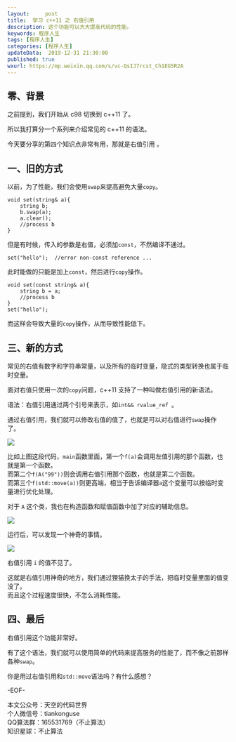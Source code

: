 ```yaml
---   
layout:     post  
title:  学习 c++11 之 右值引用  
description: 这个功能可以大大提高代码的性能。    
keywords: 程序人生  
tags: [程序人生]    
categories: [程序人生]  
updateData:  2019-12-31 21:30:00  
published: true  
wxurl: https://mp.weixin.qq.com/s/vc-QsIJ7rcst_Ch1EG5R2A  
---  
```



## 零、背景  


之前提到，我们开始从 c98 切换到 c++11 了。  


所以我打算分一个系列来介绍常见的 c++11 的语法。  


今天要分享的第四个知识点非常有用，那就是右值引用 。  


## 一、旧的方式  


以前，为了性能，我们会使用`swap`来提高避免大量`copy`。  


```
void set(string& a){
    string b;
    b.swap(a);
    a.clear();
    //process b
}
```


但是有时候，传入的参数是右值，必须加`const`，不然编译不通过。  


```
set("hello");  //error non-const reference ...
```


此时能做的只能是加上`const`，然后进行`copy`操作。  


```
void set(const string& a){
    string b = a;
    //process b
}
set("hello");
```

而这样会导致大量的`copy`操作，从而导致性能低下。  




## 三、新的方式  


常见的右值有数字和字符串常量，以及所有的临时变量，隐式的类型转换也属于临时变量。  


面对右值只使用一次的`copy`问题，c++11 支持了一种叫做右值引用的新语法。  


语法：右值引用通过两个引号来表示，如`int&& rvalue_ref `。  


通过右值引用，我们就可以修改右值的值了，也就是可以对右值进行`swap`操作了。  


![](http://res2019.tiankonguse.com/images/2019/12/31/001.png)  


比如上图这段代码，`main`函数里面，第一个`f(a)`会调用左值引用的那个函数，也就是第一个函数。  
而第二个`f(A("99"))`则会调用右值引用那个函数，也就是第二个函数。  
而第三个`f(std::move(a))`则更高端，相当于告诉编译器`a`这个变量可以按临时变量进行优化处理。  


对于 `A` 这个类，我也在构造函数和赋值函数中加了对应的辅助信息。  


![](http://res2019.tiankonguse.com/images/2019/12/31/002.png)  


运行后，可以发现一个神奇的事情。  


![](http://res2019.tiankonguse.com/images/2019/12/31/003.png)  


右值引用 `i` 的值不见了。  


这就是右值引用神奇的地方，我们通过狸猫换太子的手法，把临时变量里面的值变没了。  
而且这个过程速度很快，不怎么消耗性能。  


## 四、最后  


右值引用这个功能非常好。  

有了这个语法，我们就可以使用简单的代码来提高服务的性能了，而不像之前那样各种`swap`。  


你是用过右值引用和`std::move`语法吗？有什么感想？  


-EOF-  


本文公众号：天空的代码世界  
个人微信号：tiankonguse  
QQ算法群：165531769（不止算法）  
知识星球：不止算法  

